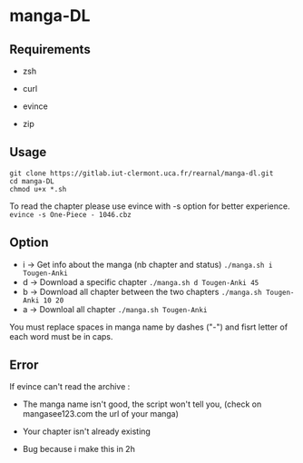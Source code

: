 # manga-DL

## Requirements

* zsh

* curl

* evince

* zip

## Usage

```shell
git clone https://gitlab.iut-clermont.uca.fr/rearnal/manga-dl.git
cd manga-DL
chmod u+x *.sh
```

To read the chapter please use evince with -s option for better experience.  
```evince -s One-Piece - 1046.cbz```



## Option

* i -> Get info about the manga (nb chapter and status) ```./manga.sh i Tougen-Anki```
* d -> Download a specific chapter ```./manga.sh d Tougen-Anki 45```
* b -> Download all chapter between the two chapters ```./manga.sh Tougen-Anki 10 20```
* a -> Downloal all chapter ```./manga.sh Tougen-Anki```

You must replace spaces in manga name by dashes ("-") and fisrt letter of each word must be in caps.

## Error

If evince can't read the archive :

* The manga name isn't good, the script won't tell you, (check on mangasee123.com the url of your manga)

* Your chapter isn't already existing

* Bug because i make this in 2h
